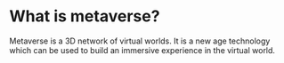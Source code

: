 # What is metaverse?

Metaverse is a 3D network of virtual worlds. It is a new age technology which can be used to build an immersive experience in the virtual world.
